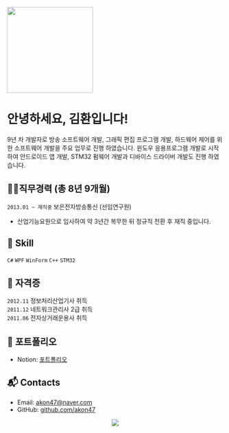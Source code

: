 <img src="https://user-images.githubusercontent.com/49547202/129684442-17ddf134-0667-4fcc-a342-d2917112c1d5.png" width="200" />

# 안녕하세요, 김환입니다!
9년 차 개발자로 방송 소프트웨어 개발, 그래픽 편집 프로그램 개발, 하드웨어 제어를 위한 소프트웨어 개발을 주요 업무로 진행 하였습니다. 윈도우 응용프로그램 개발로 시작하여 안드로이드 앱 개발, STM32 펌웨어 개발과 디바이스 드라이버 개발도 진행 하였습니다.

## 👩‍💻직무경력 (총 8년 9개월)
`2013.01 ~ 재직중` 보은전자방송통신 (선임연구원)
- 산업기능요원으로 입사하여 약 3년간 복무한 뒤 정규직 전환 후 재직 중입니다.

## 📝 Skill
`C#` `WPF` `WinForm` `C++` `STM32`

## 🧾 자격증
`2012.11` 정보처리산업기사 취득   
`2011.12` 네트워크관리사 2급 취득   
`2011.06` 전자상거래운용사 취득

## 📰 포트폴리오
- Notion: [포트폴리오](https://kimhwan.notion.site/97c8c834bcc5414984cce39d26d3c9f2)

## 📬 Contacts
- Email: akon47@naver.com
- GitHub: [github.com/akon47](https://github.com/akon47)

<div align=center>
  <a href="https://kimhwan.kr/counter.svg?key=akon47-resume">
    <img src="https://kimhwan.kr/counter.svg?key=akon47-resume"/>
  </a>
</div>
